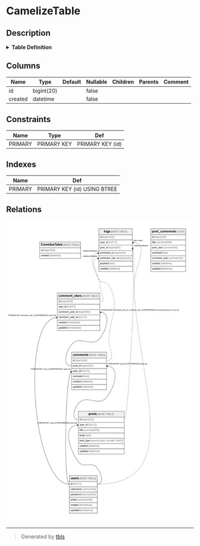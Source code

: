 # CamelizeTable

## Description


<details>
<summary><strong>Table Definition</strong></summary>

```sql
CREATE TABLE `CamelizeTable` (
  `id` bigint(20) NOT NULL AUTO_INCREMENT,
  `created` datetime NOT NULL,
  PRIMARY KEY (`id`)
) ENGINE=InnoDB DEFAULT CHARSET=utf8mb4 COLLATE=utf8mb4_0900_ai_ci
```

</details>


## Columns

| Name | Type | Default | Nullable | Children | Parents | Comment |
| ---- | ---- | ------- | -------- | -------- | ------- | ------- |
| id | bigint(20) |  | false |  |  |  |
| created | datetime |  | false |  |  |  |

## Constraints

| Name | Type | Def |
| ---- | ---- | --- |
| PRIMARY | PRIMARY KEY | PRIMARY KEY (id) |

## Indexes

| Name | Def |
| ---- | --- |
| PRIMARY | PRIMARY KEY (id) USING BTREE |

## Relations

![er](CamelizeTable.png)

---

> Generated by [tbls](https://github.com/k1LoW/tbls)